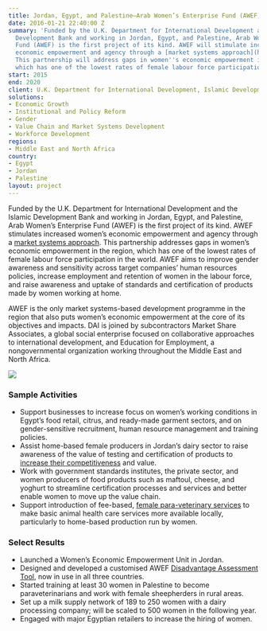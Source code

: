 ```yaml
---
title: Jordan, Egypt, and Palestine—Arab Women’s Enterprise Fund (AWEF)
date: 2016-01-21 22:40:00 Z
summary: 'Funded by the U.K. Department for International Development and the Islamic
  Development Bank and working in Jordan, Egypt, and Palestine, Arab Women''s Enterprise
  Fund (AWEF) is the first project of its kind. AWEF will stimulate increased women''s
  economic empowerment and agency through a [market systems approach](http://dai-global-developments.com/articles/market-systems-development-a-primer-on-pro-poor-programming/?utm_source=daidotcom).
  This partnership will address gaps in women''s economic empowerment in the region,
  which has one of the lowest rates of female labour force participation in the world. '
start: 2015
end: 2020
client: U.K. Department for International Development, Islamic Development Bank
solutions:
- Economic Growth
- Institutional and Policy Reform
- Gender
- Value Chain and Market Systems Development
- Workforce Development
regions:
- Middle East and North Africa
country:
- Egypt
- Jordan
- Palestine
layout: project
---
```


Funded by the U.K. Department for International Development and the Islamic Development Bank and working in Jordan, Egypt, and Palestine, Arab Women’s Enterprise Fund (AWEF) is the first project of its kind. AWEF stimulates increased women’s economic empowerment and agency through a [market systems approach][1]. This partnership addresses gaps in women’s economic empowerment in the region, which has one of the lowest rates of female labour force participation in the world. AWEF aims to improve gender awareness and sensitivity across target companies’ human resources policies, increase employment and retention of women in the labour force, and raise awareness and uptake of standards and certification of products made by women working at home.

AWEF is the only market systems-based development programme in the region that also puts women’s economic empowerment at the core of its objectives and impacts. DAI is joined by subcontractors Market Share Associates, a global social enterprise focused on collaborative approaches to international development, and Education for Employment, a nongovernmental organization working throughout the Middle East and North Africa.

![][2]

###  Sample Activities

* Support businesses to increase focus on women’s working conditions in Egypt’s food retail, citrus, and ready-made garment sectors, and on gender-sensitive recruitment, human resource management and training policies. 
* Assist home-based female producers in Jordan’s dairy sector to raise awareness of the value of testing and certification of products to [increase their competitiveness](http://jordantimes.com/news/local/uk-project-helps-jerash-women-sell-dairy-products-national-market) and value.
* Work with government standards institutes, the private sector, and women producers of food products such as maftoul, cheese, and yoghurt to streamline certification processes and services and better enable women to move up the value chain.
* Support introduction of fee-based, [female para-veterinary services](http://dai-global-developments.com/articles/turning-social-norms-in-the-middle-east-into-job-opportunities-for-women/) to make basic animal health care services more available locally, particularly to home-based production run by women.

###  Select Results

* Launched a Women’s Economic Empowerment Unit in Jordan.
* Designed and developed a customised AWEF [Disadvantage Assessment Tool](http://www.seepnetwork.org/empowerment-forward-poverty-measurement--real-time-learning-from-the-arab-women---s-enterprise-fund---s-disadvantage-assessment-resources-1778.php), now in use in all three countries. 
* Started training at least 30 women in Palestine to become paraveterinarians and work with female sheepherders in rural areas. 
* Set up a milk supply network of 189 to 250 women with a dairy processing company; will be scaled to 500 women in the following year. 
* Engaged with major Egyptian retailers to increase the hiring of women. 

[1]: http://dai-global-developments.com/articles/market-systems-development-a-primer-on-pro-poor-programming/?utm_source=daidotcom
[2]: https://assetify-dai.com/projects/AWEF-web-page.jpg
